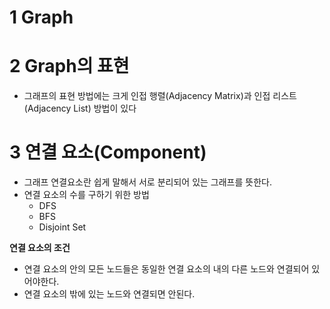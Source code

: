 # 1 Graph



# 2 Graph의 표현

* 그래프의 표현 방법에는 크게 인접 행렬(Adjacency Matrix)과 인접 리스트(Adjacency List) 방법이 있다



# 3 연결 요소(Component)

- 그래프 연결요소란 쉽게 말해서 서로 분리되어 있는 그래프를 뜻한다.
- 연결 요소의 수를 구하기 위한 방법
  - DFS
  - BFS
  - Disjoint Set



**연결 요소의 조건**

- 연결 요소의 안의 모든 노드들은 동일한 연결 요소의 내의 다른 노드와 연결되어 있어야한다.
- 연결 요소의 밖에 있는 노드와 연결되면 안된다.